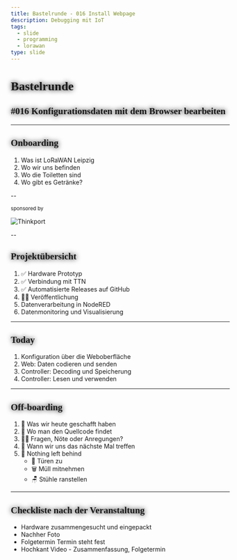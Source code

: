 ```yaml
---
title: Bastelrunde - 016 Install Webpage
description: Debugging mit IoT
tags:
  - slide
  - programming
  - lorawan
type: slide
---
```

<style>
@import url('https://fonts.googleapis.com/css2?family=Lobster&family=Permanent+Marker&display=swap');
h1, h2 {
	font-family: 'Permanent Marker', cursive !important;
	text-shadow: 0 0 12px #000 !important;
}
</style>

<!-- slide bg="[[meetup-016.png]]" data-auto-animate     -->

# Bastelrunde 
<!-- element style="padding-top: 30%; text-shadow: 4px 4px 2px 2px #000;" -->
## #016 Konfigurationsdaten mit dem Browser bearbeiten

<!-- element style="text-shadow: 4px 4px 2px 2px #000" -->

<!--
**Checkliste bevor es losgeht:**

- [ ] Foto gemacht
- [ ] Tweet gesendet
- [ ] Hochkant Video

-->

---

## Onboarding

1) Was ist LoRaWAN Leipzig
2) Wo wir uns befinden
3) Wo die Toiletten sind
4) Wo gibt es Getränke?

<!--
- [ ] Was ist LoRaWAN Leipzig
	- [ ] Ziele
	- [ ] Wer sind die Leute
- [ ] Wo befinden wir uns (Basislager, Kohlenstraße)
- [ ] Wo sind die Toiletten
- [ ] Wo gibt es Getränke?
-->

--

<!-- slide bg="[[vergissberlin_man_on_a_roof_top_with_an_antenna_and_a_soldering_17ba6cf4-1d1b-4eba-b3ee-30b9431dd2c1.png]]" -->

<grid drag="60 30" bg="#ffffff88" style="border-radius: 12px;backdrop-filter: blur(20px);" pad="1em 2em 1em 1em">

<small>sponsored by</small>

![Thinkport](https://thinkport.digital/wp-content/uploads/elementor/thumbs/Logo_horizontral_new-q79kisryfbimg521qvcamhuu9zgajwl52ie1tm6q0s.png)

</grid>

--
## Projektübersicht

1) ✅ Hardware Prototyp
2) ✅ Verbindung mit TTN
3) ✅ Automatisierte Releases auf GitHub
4) 👩‍💻 Veröffentlichung
5) Datenverarbeitung in NodeRED
6) Datenmonitoring und Visualisierung


---
<!-- slide bg="[[vergissberlin_microcontroller_flying_through_clouds_e4ca3e11-4904-4bfb-a259-0a4fbf2dee4e.png]]" -->

<grid drag="60 30" bg="#000000cc" style="border-radius: 12px;backdrop-filter: blur(10px);" pad="1em 2em 1em 1em">

## Today 👩‍💻🧑🏼‍💻👨🏻‍💻

1) Konfiguration über die Weboberfläche
1) Web: Daten codieren und senden
1) Controller: Decoding und Speicherung
1) Controller: Lesen und verwenden
</grid>

---
## Off-boarding

1) 🏁 Was wir heute geschafft haben
2) 🔎 Wo man den Quellcode findet
3) 🙋‍♂️ Fragen, Nöte oder Anregungen?
4) 📆 Wann wir uns das nächste Mal treffen
5) 🫥 Nothing left behind
	- 🚪 Türen zu
	- 🗑️ Müll mitnehmen
	- 🪑 Stühle ranstellen

---
## Checkliste nach der Veranstaltung

-  Hardware zusammengesucht und eingepackt
- Nachher Foto
- Folgetermin Termin steht fest
- Hochkant Video - Zusammenfassung, Folgetermin
